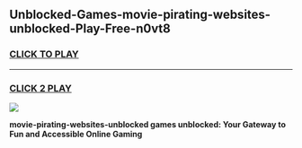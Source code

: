 
## Unblocked-Games-movie-pirating-websites-unblocked-Play-Free-n0vt8
<h3>
<a href="https://premium76.site?title=movie-pirating-websites-unblocked&ref=12A">CLICK TO PLAY</a></h3>
<hr>

<h3>
<a href="https://premium76.site?title=movie-pirating-websites-unblocked&ref=12A">CLICK 2 PLAY</a>
  
</h3>

<a href="https://premium76.site?title=movie-pirating-websites-unblocked&ref=12A"><img src="https://clearcache.store/games.png"></a>


**movie-pirating-websites-unblocked games unblocked: Your Gateway to Fun and Accessible Online Gaming**
